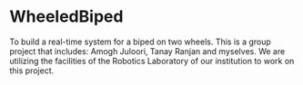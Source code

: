 # WheeledBiped
To build a real-time system for a biped on two wheels. This is a group project that includes: Amogh Juloori, Tanay Ranjan and myselves. We are utilizing the facilities of the Robotics Laboratory of our institution to work on this project. 
